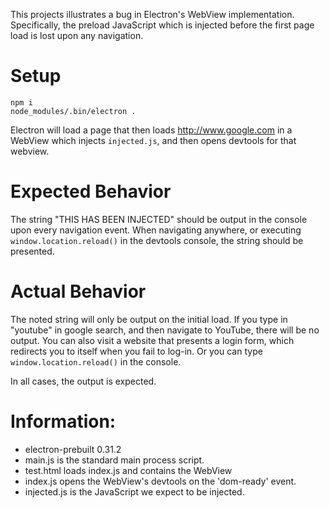 This projects illustrates a bug in Electron's WebView implementation.  Specifically, the preload JavaScript which is injected before the first page load is lost upon any navigation.

# Setup
```
npm i
node_modules/.bin/electron .
```

Electron will load a page that then loads http://www.google.com in a WebView which injects `injected.js`, and then opens devtools for that webview.

# Expected Behavior
The string "THIS HAS BEEN INJECTED" should be output in the console upon every navigation event.
When navigating anywhere, or executing `window.location.reload()` in the devtools console, the string should be presented.

# Actual Behavior
The noted string will only be output on the initial load.  If you type in "youtube" in google search, and then navigate to YouTube, there will be no output.
You can also visit a website that presents a login form, which redirects you to itself when you fail to log-in.
Or you can type `window.location.reload()` in the console.

In all cases, the output is expected.  

# Information:
* electron-prebuilt 0.31.2
* main.js is the standard main process script.
* test.html loads index.js and contains the WebView
* index.js opens the WebView's devtools on the 'dom-ready' event.
* injected.js is the JavaScript we expect to be injected.